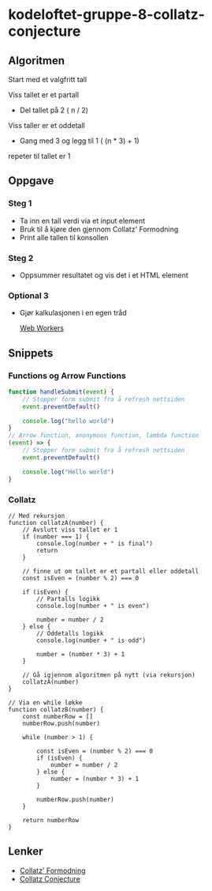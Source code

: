 # kodeloftet-gruppe-8-collatz-conjecture

## Algoritmen

Start med et valgfritt tall

Viss tallet er et partall
- Del tallet på 2 ( n / 2)

Viss taller er et oddetall
- Gang med 3 og legg til 1 ( (n * 3) + 1)

repeter til tallet er 1

## Oppgave

### Steg 1

- Ta inn en tall verdi via et input element
- Bruk til å kjøre den gjennom Collatz' Formodning
- Print alle tallen til konsollen

### Steg 2

- Oppsummer resultatet og vis det i et HTML element

### Optional 3

- Gjør kalkulasjonen i en egen tråd

    [Web Workers](https://developer.mozilla.org/en-US/docs/Web/API/Web_Workers_API/Using_web_workers)

## Snippets

### Functions og Arrow Functions
```javascript
function handleSubmit(event) {
    // Stopper form submit fra å refresh nettsiden
    event.preventDefault()

    console.log("hello world")
}
// Arrow function, anonymous function, lambda function
(event) => {
    // Stopper form submit fra å refresh nettsiden
    event.preventDefault()

    console.log("Hello world")
}
```

### Collatz
```
// Med rekursjon
function collatzA(number) {
    // Avslutt viss tallet er 1
    if (number === 1) {
        console.log(number + " is final")
        return
    }

    // finne ut om tallet er et partall eller oddetall
    const isEven = (number % 2) === 0

    if (isEven) {
        // Partalls logikk
        console.log(number + " is even")

        number = number / 2
    } else {
        // Oddetalls logikk
        console.log(number + " is odd")

        number = (number * 3) + 1
    }

    // Gå igjennom algoritmen på nytt (via rekursjon)
    collatzA(number)
}

// Via en while løkke
function collatzB(number) {
    const numberRow = []
    numberRow.push(number)

    while (number > 1) {

        const isEven = (number % 2) === 0
        if (isEven) {
            number = number / 2
        } else {
            number = (number * 3) + 1
        }

        numberRow.push(number)
    }

    return numberRow
}
```


## Lenker

- [Collatz' Formodning](https://no.wikipedia.org/wiki/Collatz%E2%80%99_formodning)
- [Collatz Conjecture](https://en.wikipedia.org/wiki/Collatz_conjecture)
